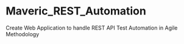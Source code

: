 # Maveric_REST_Automation
Create Web Application to handle REST API Test Automation in Agile Methodology
